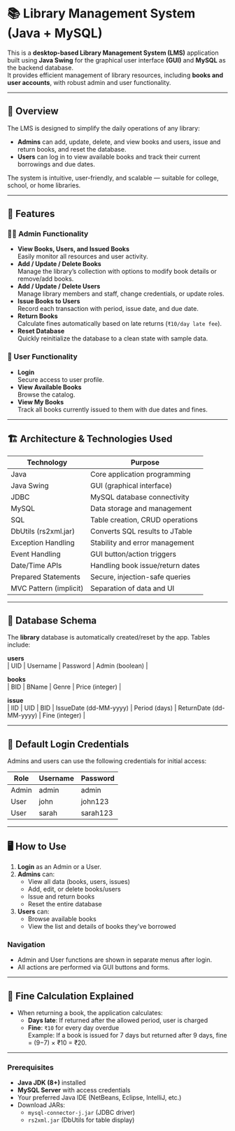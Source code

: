 # 📚 Library Management System (Java + MySQL)

This is a **desktop-based Library Management System (LMS)** application built using **Java Swing** for the graphical user interface **(GUI)** and **MySQL** as the backend database.  
It provides efficient management of library resources, including **books and user accounts**, with robust admin and user functionality.

---

## 🌟 Overview

The LMS is designed to simplify the daily operations of any library:
- **Admins** can add, update, delete, and view books and users, issue and return books, and reset the database.
- **Users** can log in to view available books and track their current borrowings and due dates.

The system is intuitive, user-friendly, and scalable — suitable for college, school, or home libraries.

---

## 🚀 Features

### 👨‍💼 Admin Functionality
- **View Books, Users, and Issued Books**  
  Easily monitor all resources and user activity.
- **Add / Update / Delete Books**  
  Manage the library’s collection with options to modify book details or remove/add books.
- **Add / Update / Delete Users**  
  Manage library members and staff, change credentials, or update roles.
- **Issue Books to Users**  
  Record each transaction with period, issue date, and due date.
- **Return Books**  
  Calculate fines automatically based on late returns (`₹10/day late fee`).
- **Reset Database**  
  Quickly reinitialize the database to a clean state with sample data.

### 👤 User Functionality
- **Login**  
  Secure access to user profile.
- **View Available Books**  
  Browse the catalog.
- **View My Books**  
  Track all books currently issued to them with due dates and fines.

---

## 🏗️ Architecture & Technologies Used

| Technology      | Purpose                           |
|-----------------|-----------------------------------|
| Java            | Core application programming      |
| Java Swing      | GUI (graphical interface)         |
| JDBC            | MySQL database connectivity       |
| MySQL           | Data storage and management       |
| SQL             | Table creation, CRUD operations   |
| DbUtils (rs2xml.jar) | Converts SQL results to JTable |
| Exception Handling | Stability and error management |
| Event Handling  | GUI button/action triggers        |
| Date/Time APIs  | Handling book issue/return dates  |
| Prepared Statements | Secure, injection-safe queries |
| MVC Pattern (implicit) | Separation of data and UI  |

---

## 🛒 Database Schema

The **library** database is automatically created/reset by the app. Tables include:

**users**  
| UID | Username | Password | Admin (boolean) |

**books**  
| BID | BName | Genre | Price (integer) |

**issue**  
| IID | UID | BID | IssueDate (dd-MM-yyyy) | Period (days) | ReturnDate (dd-MM-yyyy) | Fine (integer) |

---
 
## 🔐 Default Login Credentials
Admins and users can use the following credentials for initial access:

| Role   | Username | Password |
|--------|----------|----------|
| Admin  | admin    | admin    |
| User   | john     | john123  |
| User   | sarah    | sarah123 |

---

## 🖥️ How to Use

1. **Login** as an Admin or a User.
2. **Admins** can:
   - View all data (books, users, issues)
   - Add, edit, or delete books/users
   - Issue and return books
   - Reset the entire database
3. **Users** can:
   - Browse available books
   - View the list and details of books they've borrowed

### Navigation
- Admin and User functions are shown in separate menus after login.
- All actions are performed via GUI buttons and forms.

---

## 🧮 Fine Calculation Explained

- When returning a book, the application calculates:
   - **Days late**: If returned after the allowed period, user is charged
   - **Fine**: `₹10` for every day overdue  
   Example: If a book is issued for 7 days but returned after 9 days, fine = (9−7) × ₹10 = ₹20.


---

### Prerequisites
- **Java JDK (8+)** installed
- **MySQL Server** with access credentials
- Your preferred Java IDE (NetBeans, Eclipse, IntelliJ, etc.)
- Download JARs:  
  - `mysql-connector-j.jar` (JDBC driver)  
  - `rs2xml.jar` (DbUtils for table display)
